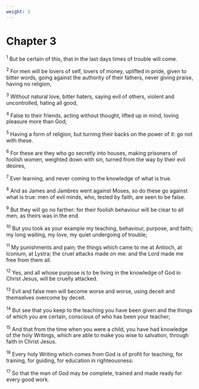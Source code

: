 ```yaml
---
weight: 3
---
```


# Chapter 3

<sup>1</sup> But be certain of this, that in the last days times of trouble will come. 

<sup>2</sup> For men will be lovers of self, lovers of money, uplifted in pride, given to bitter words, going against the authority of their fathers, never giving praise, having no religion, 

<sup>3</sup> Without natural love, bitter haters, saying evil of others, violent and uncontrolled, hating all good, 

<sup>4</sup> False to their friends, acting without thought, lifted up in mind, loving pleasure more than God; 

<sup>5</sup> Having a form of religion, but turning their backs on the power of it: go not with these. 

<sup>6</sup> For these are they who go secretly into houses, making prisoners of foolish women, weighted down with sin, turned from the way by their evil desires, 

<sup>7</sup> Ever learning, and never coming to the knowledge of what is true. 

<sup>8</sup> And as James and Jambres went against Moses, so do these go against what is true: men of evil minds, who, tested by faith, are seen to be false. 

<sup>9</sup> But they will go no farther: for their foolish behaviour will be clear to all men, as theirs was in the end. 

<sup>10</sup> But you took as your example my teaching, behaviour, purpose, and faith; my long waiting, my love, my quiet undergoing of trouble; 

<sup>11</sup> My punishments and pain; the things which came to me at Antioch, at Iconium, at Lystra; the cruel attacks made on me: and the Lord made me free from them all. 

<sup>12</sup> Yes, and all whose purpose is to be living in the knowledge of God in Christ Jesus, will be cruelly attacked. 

<sup>13</sup> Evil and false men will become worse and worse, using deceit and themselves overcome by deceit. 

<sup>14</sup> But see that you keep to the teaching you have been given and the things of which you are certain, conscious of who has been your teacher; 

<sup>15</sup> And that from the time when you were a child, you have had knowledge of the holy Writings, which are able to make you wise to salvation, through faith in Christ Jesus. 

<sup>16</sup> Every holy Writing which comes from God is of profit for teaching, for training, for guiding, for education in righteousness: 

<sup>17</sup> So that the man of God may be complete, trained and made ready for every good work. 


